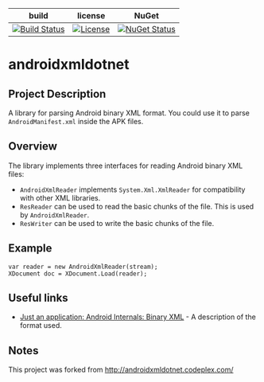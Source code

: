 | build | license | NuGet |
|-------|---------|-------|
| [![Build Status](https://ci.appveyor.com/api/projects/status/github/quamotion/androidxmldotnet)](https://ci.appveyor.com/project/qmfrederik/androidxmldotnet/) | [![License](https://img.shields.io/github/license/mashape/apistatus.svg)](http://opensource.org/licenses/MIT) | [![NuGet Status](http://img.shields.io/nuget/v/androidxml.svg?style=flat)](https://www.nuget.org/packages/androidxml/)

# androidxmldotnet
## Project Description
A library for parsing Android binary XML format. You could use it to parse `AndroidManifest.xml` inside the APK files.

## Overview
The library implements three interfaces for reading Android binary XML files:

* `AndroidXmlReader` implements `System.Xml.XmlReader` for compatibility with other XML libraries. 
* `ResReader` can be used to read the basic chunks of the file. This is used by `AndroidXmlReader`. 
* `ResWriter` can be used to write the basic chunks of the file.

## Example

```
var reader = new AndroidXmlReader(stream);
XDocument doc = XDocument.Load(reader);
```

## Useful links

* [Just an application: Android Internals: Binary XML](https://justanapplication.wordpress.com/2011/09/22/android-internals-binary-xml-part-two-the-xml-chunk/) - A description of the format used.

## Notes
This project was forked from http://androidxmldotnet.codeplex.com/

